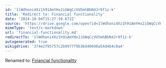 ```yaml
---
id: '1lWdhoni4Xz1h91AmYHx2iGWqCcVU5mhBbN4Jr9f1z-k'
title: 'Redirect to: Financial functionality'
date: '2024-10-04T15:27:39.672Z'
source: 'https://drive.google.com/open?id=1lWdhoni4Xz1h91AmYHx2iGWqCcVU5mhBbN4Jr9f1z-k'
mimeType: 'text/x-markdown'
url: 'financial-functionality.md'
redirectTo: '1lWdhoni4Xz1h91AmYHx2iGWqCcVU5mhBbN4Jr9f1z-k'
autogenerated: true
wikigdrive: '374e2f95757c2b9977f9b36d40698a54d4b4c0a4'
---
```

Renamed to: [Financial functionality](financial-functionality.md)
